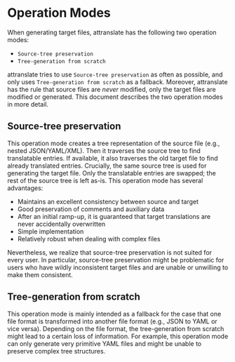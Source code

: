 # Operation Modes

When generating target files, attranslate has the following two operation modes:

- `Source-tree preservation`
- `Tree-generation from scratch`

attranslate tries to use `Source-tree preservation` as often as possible, and only uses `Tree-generation from scratch` as a fallback.
Moreover, attranslate has the rule that source files are *never* modified, only the target files are modified or generated.
This document describes the two operation modes in more detail.

## Source-tree preservation

This operation mode creates a tree representation of the source file (e.g., nested JSON/YAML/XML).
Then it traverses the source tree to find translatable entries.
If available, it also traverses the old target file to find already translated entries.
Crucially, the same source tree is used for generating the target file.
Only the translatable entries are swapped; the rest of the source tree is left as-is.
This operation mode has several advantages:

- Maintains an excellent consistency between source and target
- Good preservation of comments and auxiliary data
- After an initial ramp-up, it is guaranteed that target translations are never accidentally overwritten
- Simple implementation
- Relatively robust when dealing with complex files

Nevertheless, we realize that source-tree preservation is not suited for every user.
In particular, source-tree preservation might be problematic for users who have wildly inconsistent target files and are unable or unwilling to make them consistent.

## Tree-generation from scratch

This operation mode is mainly intended as a fallback for the case that one file format is transformed into another file format (e.g., JSON to YAML or vice versa).
Depending on the file format, the tree-generation from scratch might lead to a certain loss of information.
For example, this operation mode can only generate very primitive YAML files and might be unable to preserve complex tree structures.

